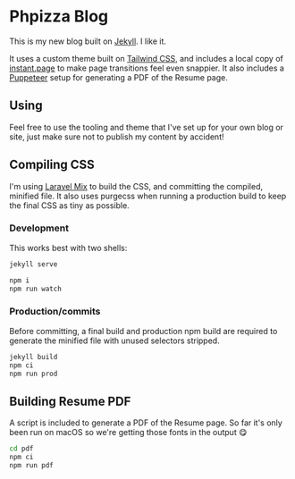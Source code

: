 # Phpizza Blog

This is my new blog built on [Jekyll](http://jekyllrb.com). I like it.

It uses a custom theme built on [Tailwind CSS](https://tailwindcss.com), and includes a local copy of [instant.page](https://instant.page) to make page transitions feel even snappier. It also includes a [Puppeteer](https://github.com/GoogleChrome/puppeteer) setup for generating a PDF of the Resume page.

## Using

Feel free to use the tooling and theme that I've set up for your own blog or site, just make sure not to publish my content by accident!

## Compiling CSS

I'm using [Laravel Mix](https://laravel-mix.com) to build the CSS, and committing the compiled, minified file. It also uses purgecss when running a production build to keep the final CSS as tiny as possible.

### Development

This works best with two shells:

```bash
jekyll serve
```

```bash
npm i
npm run watch
```

### Production/commits

Before committing, a final build and production npm build are required to generate the minified file with unused selectors stripped.

```bash
jekyll build
npm ci
npm run prod
```

## Building Resume PDF

A script is included to generate a PDF of the Resume page. So far it's only been run on macOS so we're getting those fonts in the output 😋

```bash
cd pdf
npm ci
npm run pdf
```
